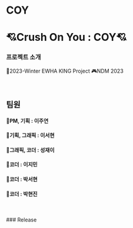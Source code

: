 # COY
# 💘Crush On You : COY💘
### 프로젝트 소개
👑2023-Winter EWHA KING Project
🎮NDM 2023 

<br>

## 팀원

#### 💎PM, 기획 : 이주연<br>
#### 💐기획, 그래픽 : 이서현<br>
#### 🦋그래픽, 코더 : 성재이<br>
#### 🌟코더 : 이지민 <br>
#### 👻코더 : 박서현 <br>
#### 🎵코더 : 박현진<br><br>

<br>
### Release
